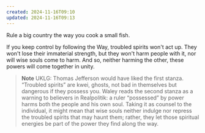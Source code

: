 ```yaml
---
created: 2024-11-16T09:10
updated: 2024-11-16T09:13
---
```



Rule a big country
the way you cook a small fish.

If you keep control by following the Way,
troubled spirits won't act up.
They won't lose their immaterial strength,
but they won't harm people with it,
nor will wise souls come to harm.
And so, neither harming the other,
these powers will come together in unity.


> **Note** UKLG: Thomas Jefferson would have liked the first stanza.
 “Troubled spirits” are kwei, ghosts, not bad in themselves but dangerous if they possess you. Waley reads the second stanza as a warning to believers in Realpolitik: a ruler “possessed” by power harms both the people and his own soul. Taking it as counsel to the individual, it might mean that wise souls neither indulge nor repress the troubled spirits that may haunt them; rather, they let those spiritual energies be part of the power they find along the way.


